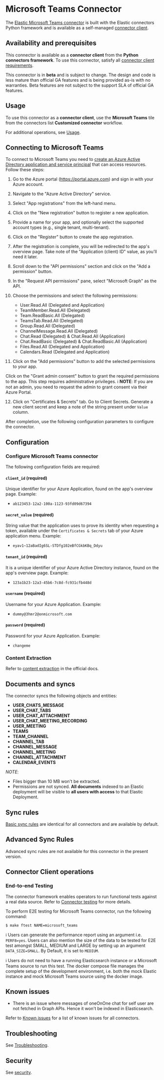 # Microsoft Teams Connector

The [Elastic Microsoft Teams connector](../connectors/sources/microsoft_teams.py) is built with the Elastic connectors Python framework and is available as a self-managed [connector client](https://www.elastic.co/guide/en/enterprise-search/current/build-connector.html).

## Availability and prerequisites

This connector is available as a **connector client** from the **Python connectors framework**. To use this connector, satisfy all [connector client requirements](https://www.elastic.co/guide/en/enterprise-search/master/build-connector.html).

This connector is in **beta** and is subject to change. The design and code is less mature than official GA features and is being provided as-is with no warranties. Beta features are not subject to the support SLA of official GA features.

## Usage

To use this connector as a **connector client**, use the **Microsoft Teams** tile from the connectors list **Customized connector** workflow.

For additional operations, see [Usage](https://www.elastic.co/guide/en/enterprise-search/master/connectors-usage.html).

## Connecting to Microsoft Teams

To connect to Microsoft Teams you need to [create an Azure Active Directory application and service principal](https://learn.microsoft.com/en-us/azure/active-directory/develop/howto-create-service-principal-portal) that can access resources. Follow these steps:

1. Go to the Azure portal (https://portal.azure.com) and sign in with your Azure account.

2. Navigate to the "Azure Active Directory" service.

3. Select "App registrations" from the left-hand menu.	

4. Click on the "New registration" button to register a new application.

5. Provide a name for your app, and optionally select the supported account types (e.g., single tenant, multi-tenant).

6. Click on the "Register" button to create the app registration.

7. After the registration is complete, you will be redirected to the app's overview page. Take note of the "Application (client) ID" value, as you'll need it later.

8. Scroll down to the "API permissions" section and click on the "Add a permission" button.

9. In the "Request API permissions" pane, select "Microsoft Graph" as the API.

10. Choose the permissions and select the following permissions:
    - User.Read.All (Delegated and Application)
    - TeamMember.Read.All (Delegated)
    - Team.ReadBasic.All (Delegated)
    - TeamsTab.Read.All (Delegated)
    - Group.Read.All (Delegated)
    - ChannelMessage.Read.All (Delegated)
    - Chat.Read (Delegated) & Chat.Read.All (Application)
    - Chat.ReadBasic (Delegated) & Chat.ReadBasic.All (Application)
    - Files.Read.All (Delegated and Application)
    - Calendars.Read (Delegated and Application)


11. Click on the "Add permissions" button to add the selected permissions to your app.

Click on the "Grant admin consent" button to grant the required permissions to the app. This step requires administrative privileges. ℹ️ **NOTE**: If you are not an admin, you need to request the admin to grant consent via their Azure Portal.

12. Click on "Certificates & Secrets" tab. Go to Client Secrets. Generate a new client secret and keep a note of the string present under `Value` column.

After completion, use the following configuration parameters to configure the connector.

## Configuration

### Configure Microsoft Teams connector

The following configuration fields are required:

#### `client_id`  (required)

Unique identifier for your Azure Application, found on the app's overview page. Example:

- `ab123453-12a2-100a-1123-93fd09d67394`

#### `secret_value`  (required)

String value that the application uses to prove its identity when requesting a token, available under the `Certificates & Secrets` tab of your Azure application menu. Example:

- `eyav1~12aBadIg6SL-STDfg102eBfCGkbKBq_Ddyu`

#### `tenant_id`  (required)

It is a unique identifier of your Azure Active Directory instance, found on the app's overview page. Example:

- `123a1b23-12a3-45b6-7c8d-fc931cfb448d`

#### `username`  (required)

Username for your Azure Application. Example:

- `dummy@3hmr2@onmicrosoft.com`

#### `password`  (required)

Password for your Azure Application. Example:

- `changeme`

### Content Extraction

Refer to [content extraction](https://www.elastic.co/guide/en/enterprise-search/current/connectors-content-extraction.html) in the official docs.

## Documents and syncs

The connector syncs the following objects and entities:
- **USER_CHATS_MESSAGE**
- **USER_CHAT_TABS**
- **USER_CHAT_ATTACHMENT**
- **USER_CHAT_MEETING_RECORDING**
- **USER_MEETING**
- **TEAMS**
- **TEAM_CHANNEL**
- **CHANNEL_TAB**
- **CHANNEL_MESSAGE**
- **CHANNEL_MEETING**
- **CHANNEL_ATTACHMENT**
- **CALENDAR_EVENTS**


*NOTE*:
- Files bigger than 10 MB won't be extracted.
- Permissions are not synced. **All documents** indexed to an Elastic deployment will be visible to **all users with access** to that Elastic Deployment.

## Sync rules

[Basic sync rules](https://www.elastic.co/guide/en/enterprise-search/current/sync-rules.html#sync-rules-basic) are identical for all connectors and are available by default.

## Advanced Sync Rules

Advanced sync rules are not available for this connector in the present version.

## Connector Client operations

### End-to-end Testing

The connector framework enables operators to run functional tests against a real data source. Refer to [Connector testing](https://www.elastic.co/guide/en/enterprise-search/master/build-connector.html#build-connector-testing) for more details.

To perform E2E testing for Microsoft Teams connector, run the following command:

```shell
$ make ftest NAME=microsoft_teams
```

ℹ️ Users can generate the performance report using an argument i.e. `PERF8=yes`. Users can also mention the size of the data to be tested for E2E test amongst SMALL, MEDIUM and LARGE by setting up an argument `DATA_SIZE=SMALL`. By Default, it is set to `MEDIUM`.

ℹ️ Users do not need to have a running Elasticsearch instance or a Microsoft Teams source to run this test. The docker compose file manages the complete setup of the development environment, i.e. both the mock Elastic instance and mock Microsoft Teams source using the docker image.

## Known issues

- There is an issue where messages of oneOnOne chat for self user are not fetched in Graph APIs. Hence it won't be indexed in Elasticsearch.

Refer to [Known issues](https://www.elastic.co/guide/en/enterprise-search/master/connectors-known-issues.html) for a list of known issues for all connectors.

## Troubleshooting

See [Troubleshooting](https://www.elastic.co/guide/en/enterprise-search/master/connectors-troubleshooting.html).

## Security

See [security](https://www.elastic.co/guide/en/enterprise-search/master/connectors-security.html).
